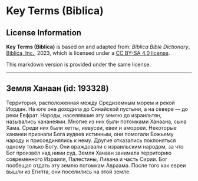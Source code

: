 # Key Terms (Biblica)

## License Information

**Key Terms (Biblica)** is based on and adapted from: _Biblica Bible Dictionary_, [Biblica, Inc.](https://www.biblica.com/), 2023, which is licensed under a [CC BY-SA 4.0 license](https://creativecommons.org/licenses/by-sa/4.0/legalcode.en).

This markdown version is provided under the same license.



--------------------------------

## Земля Ханаан (id: 193328)

Территория, расположенная между Средиземным морем и рекой Иордан. На юге она доходила до Синайской пустыни, а на севере — до реки Евфрат. Народы, населявшие эту землю до израильтян, назывались хананеями. Многие из них были потомками Ханаана, сына Хама. Среди них были хетты, иевусеи, евеи и аморреи. Некоторые хананеи признали Бога иудеев истинным, они помогали Божьему народу и присоединялись к нему. Другие отказались поклоняться одному только Богу. Они враждовали с израильским народом, за что Бог произвёл над ними суд. Земля Ханаан занимала территорию современного Израиля, Палестины, Ливана и часть Сирии. Бог пообещал отдать эту землю потомкам Авраама. После того как евреи вышли из Египта, они поселились на этой земле.


